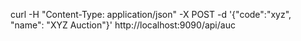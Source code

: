 curl -H "Content-Type: application/json" -X POST -d '{"code":"xyz", "name": "XYZ Auction"}' http://localhost:9090/api/auc